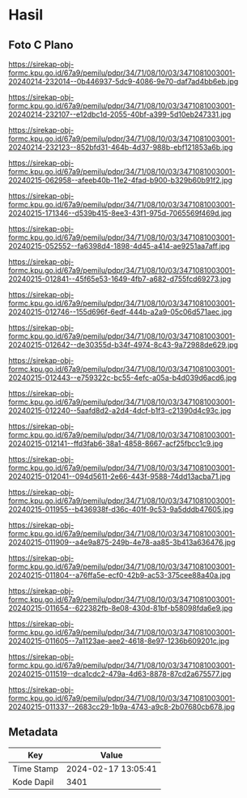 # Hasil

## Foto C Plano

https://sirekap-obj-formc.kpu.go.id/67a9/pemilu/pdpr/34/71/08/10/03/3471081003001-20240214-232014--0b446937-5dc9-4086-9e70-daf7ad4bb6eb.jpg

https://sirekap-obj-formc.kpu.go.id/67a9/pemilu/pdpr/34/71/08/10/03/3471081003001-20240214-232107--e12dbc1d-2055-40bf-a399-5d10eb247331.jpg

https://sirekap-obj-formc.kpu.go.id/67a9/pemilu/pdpr/34/71/08/10/03/3471081003001-20240214-232123--852bfd31-464b-4d37-988b-ebf121853a6b.jpg

https://sirekap-obj-formc.kpu.go.id/67a9/pemilu/pdpr/34/71/08/10/03/3471081003001-20240215-062958--afeeb40b-11e2-4fad-b900-b329b60b91f2.jpg

https://sirekap-obj-formc.kpu.go.id/67a9/pemilu/pdpr/34/71/08/10/03/3471081003001-20240215-171346--d539b415-8ee3-43f1-975d-7065569f469d.jpg

https://sirekap-obj-formc.kpu.go.id/67a9/pemilu/pdpr/34/71/08/10/03/3471081003001-20240215-052552--fa6398d4-1898-4d45-a414-ae9251aa7aff.jpg

https://sirekap-obj-formc.kpu.go.id/67a9/pemilu/pdpr/34/71/08/10/03/3471081003001-20240215-012841--45f65e53-1649-4fb7-a682-d755fcd69273.jpg

https://sirekap-obj-formc.kpu.go.id/67a9/pemilu/pdpr/34/71/08/10/03/3471081003001-20240215-012746--155d696f-6edf-444b-a2a9-05c06d571aec.jpg

https://sirekap-obj-formc.kpu.go.id/67a9/pemilu/pdpr/34/71/08/10/03/3471081003001-20240215-012642--de30355d-b34f-4974-8c43-9a72988de629.jpg

https://sirekap-obj-formc.kpu.go.id/67a9/pemilu/pdpr/34/71/08/10/03/3471081003001-20240215-012443--e759322c-bc55-4efc-a05a-b4d039d6acd6.jpg

https://sirekap-obj-formc.kpu.go.id/67a9/pemilu/pdpr/34/71/08/10/03/3471081003001-20240215-012240--5aafd8d2-a2d4-4dcf-b1f3-c21390d4c93c.jpg

https://sirekap-obj-formc.kpu.go.id/67a9/pemilu/pdpr/34/71/08/10/03/3471081003001-20240215-012141--ffd3fab6-38a1-4858-8667-acf25fbcc1c9.jpg

https://sirekap-obj-formc.kpu.go.id/67a9/pemilu/pdpr/34/71/08/10/03/3471081003001-20240215-012041--094d5611-2e66-443f-9588-74dd13acba71.jpg

https://sirekap-obj-formc.kpu.go.id/67a9/pemilu/pdpr/34/71/08/10/03/3471081003001-20240215-011955--b436938f-d36c-401f-9c53-9a5dddb47605.jpg

https://sirekap-obj-formc.kpu.go.id/67a9/pemilu/pdpr/34/71/08/10/03/3471081003001-20240215-011909--a4e9a875-249b-4e78-aa85-3b413a636476.jpg

https://sirekap-obj-formc.kpu.go.id/67a9/pemilu/pdpr/34/71/08/10/03/3471081003001-20240215-011804--a76ffa5e-ecf0-42b9-ac53-375cee88a40a.jpg

https://sirekap-obj-formc.kpu.go.id/67a9/pemilu/pdpr/34/71/08/10/03/3471081003001-20240215-011654--622382fb-8e08-430d-81bf-b58098fda6e9.jpg

https://sirekap-obj-formc.kpu.go.id/67a9/pemilu/pdpr/34/71/08/10/03/3471081003001-20240215-011605--7a1123ae-aee2-4618-8e97-1236b609201c.jpg

https://sirekap-obj-formc.kpu.go.id/67a9/pemilu/pdpr/34/71/08/10/03/3471081003001-20240215-011519--dca1cdc2-479a-4d63-8878-87cd2a675577.jpg

https://sirekap-obj-formc.kpu.go.id/67a9/pemilu/pdpr/34/71/08/10/03/3471081003001-20240215-011337--2683cc29-1b9a-4743-a9c8-2b07680cb678.jpg


## Metadata

| Key        | Value               |
| ---------- | ------------------- |
| Time Stamp | 2024-02-17 13:05:41 |
| Kode Dapil | 3401                |



